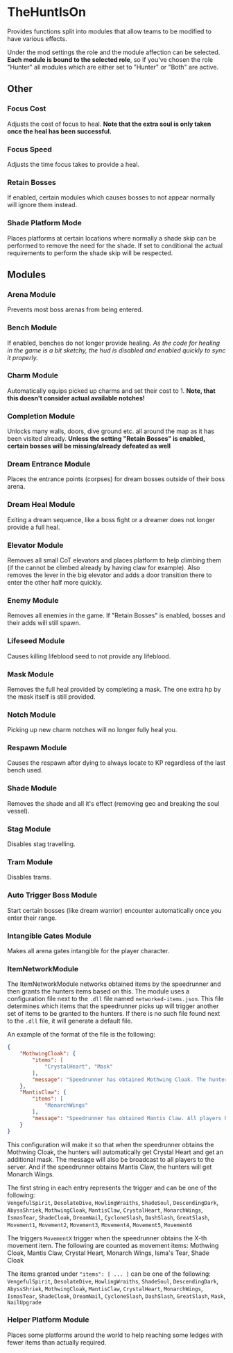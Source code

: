 # TheHuntIsOn

Provides functions split into modules that allow teams to be modified to have various effects.

Under the mod settings the role and the module affection can be selected. **Each module is bound to the selected role**, so if you've chosen the role "Hunter" all modules which are either set to "Hunter" or "Both" are active.

## Other

### Focus Cost
Adjusts the cost of focus to heal. **Note that the extra soul is only taken once the heal has been successful.**

### Focus Speed
Adjusts the time focus takes to provide a heal.

### Retain Bosses
If enabled, certain modules which causes bosses to not appear normally will ignore them instead.

### Shade Platform Mode
Places platforms at certain locations where normally a shade skip can be performed to remove the need for the shade. 
If set to conditional the actual requirements to perform the shade skip will be respected.

## Modules

### Arena Module
Prevents most boss arenas from being entered.

### Bench Module
If enabled, benches do not longer provide healing. *As the code for healing in the game is a bit sketchy, the hud is disabled and enabled quickly to sync it properly.*

### Charm Module
Automatically equips picked up charms and set their cost to 1. **Note, that this doesn't consider actual available notches!**

### Completion Module
Unlocks many walls, doors, dive ground etc. all around the map as it has been visited already. **Unless the setting "Retain Bosses" is enabled, certain bosses will be missing/already defeated as well**

### Dream Entrance Module
Places the entrance points (corpses) for dream bosses outside of their boss arena.

### Dream Heal Module
Exiting a dream sequence, like a boss fight or a dreamer does not longer provide a full heal.

### Elevator Module
Removes all small CoT elevators and places platform to help climbing them (if the cannot be climbed already by having claw for example). Also removes the lever in the big elevator and adds a door transition there to enter the other half more quickly.

### Enemy Module
Removes all enemies in the game. If "Retain Bosses" is enabled, bosses and their adds will still spawn.

### Lifeseed Module
Causes killing lifeblood seed to not provide any lifeblood.

### Mask Module
Removes the full heal provided by completing a mask. The one extra hp by the mask itself is still provided.

### Notch Module
Picking up new charm notches will no longer fully heal you.

### Respawn Module
Causes the respawn after dying to always locate to KP regardless of the last bench used.

### Shade Module
Removes the shade and all it's effect (removing geo and breaking the soul vessel).

### Stag Module
Disables stag travelling.

### Tram Module
Disables trams.

### Auto Trigger Boss Module
Start certain bosses (like dream warrior) encounter automatically once you enter their range.

### Intangible Gates Module
Makes all arena gates intangible for the player character.

### ItemNetworkModule
The ItemNetworkModule networks obtained items by the speedrunner and then grants the hunters items based on this.
The module uses a configuration file next to the `.dll` file named `networked-items.json`.
This file determines which items that the speedrunner picks up will trigger another set of items to be granted to the
hunters. If there is no such file found next to the `.dll` file, it will generate a default file.

An example of the format of the file is the following:
```json
{
    "MothwingCloak": {
        "items": [
            "CrystalHeart", "Mask"
        ],
        "message": "Speedrunner has obtained Mothwing Cloak. The hunters have now access to Crystal Heart and gained an additional mask."
    },
    "MantisClaw": {
        "items": [
            "MonarchWings"
        ],
        "message": "Speedrunner has obtained Mantis Claw. All players have now access to Monarch Wings."
    }
}
```
This configuration will make it so that when the speedrunner obtains the Mothwing Cloak, the hunters will 
automatically get Crystal Heart and get an additional mask. The message will also be broadcast to all players to
the server. And if the speedrunner obtains Mantis Claw, the hunters will get Monarch Wings.

The first string in each entry represents the trigger and can be one of the following:  
`VengefulSpirit`, `DesolateDive`, `HowlingWraiths`, `ShadeSoul`, `DescendingDark`, `AbyssShriek`, `MothwingCloak`,
`MantisClaw`, `CrystalHeart`, `MonarchWings`, `IsmasTear`, `ShadeCloak`, `DreamNail`, `CycloneSlash`, `DashSlash`,
`GreatSlash`, `Movement1`, `Movement2`, `Movement3`, `Movement4`, `Movement5`, `Movement6`

The triggers `MovementX` trigger when the speedrunner obtains the X-th movement item. The following are counted as
movement items:
Mothwing Cloak, Mantis Claw, Crystal Heart, Monarch Wings, Isma's Tear, Shade Cloak

The items granted under `"items": [ ... ]` can be one of the following:  
`VengefulSpirit`, `DesolateDive`, `HowlingWraiths`, `ShadeSoul`, `DescendingDark`, `AbyssShriek`, `MothwingCloak`,
`MantisClaw`, `CrystalHeart`, `MonarchWings`, `IsmasTear`, `ShadeCloak`, `DreamNail`, `CycloneSlash`, `DashSlash`,
`GreatSlash`, `Mask`, `NailUpgrade`

### Helper Platform Module
Places some platforms around the world to help reaching some ledges with fewer items than actually required.
